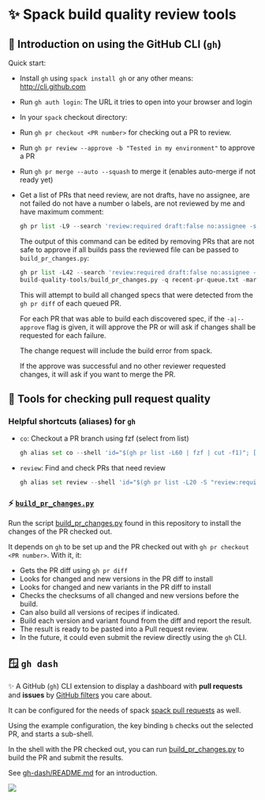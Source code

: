 # ✨ Spack build quality review tools

## 🌅 Introduction on using the GitHub CLI (`gh`)

Quick start:

- Install `gh` using `spack install gh` or any other means: <http://cli.github.com>
- Run `gh auth login`: The URL it tries to open into your browser and login
- In your `spack` checkout directory:
- Run `gh pr checkout <PR number>` for checking out a PR to review.
- Run `gh pr review --approve -b "Tested in my environment"` to approve a PR
- Run `gh pr merge --auto --squash` to merge it (enables auto-merge if not ready yet)
- Get a list of PRs that need review, are not drafts, have no assignee, are not failed
  do not have a number o labels, are not reviewed by me and have maximum comment:

  ```py
  gh pr list -L9 --search 'review:required draft:false no:assignee -status:failure -label:changes-requested -label:waiting-on-maintainer -label:waiting-on-dependency -label:question updated:>=2024-05-01' `
  ```

  The output of this command can be edited by removing PRs
  that are not safe to approve if all builds pass the reviewed
  file can be passed to `build_pr_changes.py`:

  ```py
  gh pr list -L42 --search 'review:required draft:false no:assignee -status:failure -label:changes-requested -label:waiting-on-maintainer -label:waiting-on-dependency -label:question updated:>=2024-05-01' >recent-pr-queue.txt
  build-quality-tools/build_pr_changes.py -q recent-pr-queue.txt -mar
  ```

  This will attempt to build all changed specs that were detected
  from the `gh pr diff` of each queued PR.

  For each PR that was able to build each discovered spec,
  if the `-a|--approve` flag is given, it will approve the PR
  or will ask if changes shall be requested for each failure.

  The change request will include the build error from spack.

  If the approve was successful and no other reviewer requested
  changes, it will ask if you want to merge the PR.

## 📝 Tools for checking pull request quality

### Helpful shortcuts (aliases) for `gh`

- `co`: Checkout a PR branch using fzf (select from list)

  ```py
  gh alias set co --shell 'id="$(gh pr list -L60 | fzf | cut -f1)"; [ -n "$id" ] && gh pr checkout "$id"'
  ```

- `review`: Find and check PRs that need review

  ```py
  gh alias set review --shell 'id="$(gh pr list -L20 -S "review:required draft:false no:assignee -status:failure -label:changes-requested -label:waiting-on-maintainer -label:waiting-on-dependency"|fzf|cut -f1)"; [ -n "$id" ] && gh pr checkout $id && gh pr view -c && gh pr diff'
  ```

### ⚡️ [`build_pr_changes.py`](build_pr_changes.py)

Run the script
[build_pr_changes.py](build_pr_changes.py)
found in this repository to install the changes of the PR checked out.

It depends on `gh` to be set up and the PR checked out with `gh pr checkout <PR number>`.
With it, it:

- Gets the PR diff using `gh pr diff`
- Looks for changed and new versions in the PR diff to install
- Looks for changed and new variants in the PR diff to install
- Checks the checksums of all changed and new versions before the build.
- Can also build all versions of recipes if indicated.
- Build each version and variant found from the diff and report the result.
- The result is ready to be pasted into a Pull request review.
- In the future, it could even submit the review directly using the `gh` CLI.

## 🪟 `gh dash`

✨ A GitHub (`gh`) CLI extension to display a dashboard with
**pull requests** and **issues** by
[GitHub filters](https://docs.github.com/en/search-github/searching-on-github/searching-issues-and-pull-requests)
you care about.

It can be configured for the needs of spack
[spack pull requests](https://github.com/spack/spack/pulls) as well.

Using the example configuration, the key binding `b` checks out the
selected PR, and starts a sub-shell.

In the shell with the PR checked out, you can run
[build_pr_changes.py](build_pr_changes.py) to build the PR and submit the results.

See [gh-dash/README.md](gh-dash/README.md) for an introduction.

<img src="https://user-images.githubusercontent.com/6196971/198704107-6775a0ba-669d-418b-9ae9-59228aaa84d1.gif">
